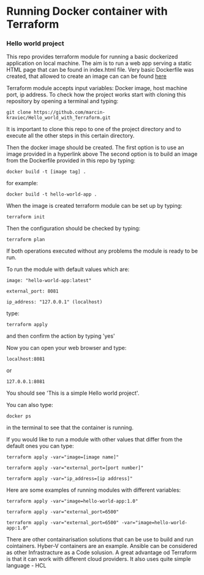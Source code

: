 # Running Docker container with Terraform
### Hello world project

This repo provides terraform module for running a basic dockerized application on local machine.
The aim is to run a web app serving a static HTML page that can be found in index.html file.
Very basic Dockerfile was created, that allowed to create an image can can be found [here](https://hub.docker.com/repository/docker/marcinkraviec/hello-world-app)

Terraform module accepts input variables: Docker image, host machine port, ip address.
To check how the project works start with cloning this repository by opening a terminal and typing:

    git clone https://github.com/marcin-kraviec/Hello_world_with_Terraform.git

It is important to clone this repo to one of the project directory and to execute all the other steps in this certain directory.

Then the docker image should be created. 
The first option is to use an image provided in a hyperlink above
The second option is to build an image from the Dockerfile provided in this repo by typing:

    docker build -t [image tag] .

for example: 

    docker build -t hello-world-app .

When the image is created terraform module can be set up by typing:

    terraform init

Then the configuration should be checked by typing:

    terraform plan

If both operations executed without any problems the module is ready to be run. 

To run the module with default values which are:
    
    image: "hello-world-app:latest"
    
    external_port: 8081
    
    ip_address: "127.0.0.1" (localhost)

type:

    terraform apply 

and then confirm the action by typing 'yes'

Now you can open your web browser and type: 

    localhost:8081 

or 

    127.0.0.1:8081

You should see 'This is a simple Hello world project'.

You can also type:

    docker ps 

in the terminal to see that the container is running.

If you would like to run a module with other values that differ from the default ones you can type:

    terraform apply -var="image=[image name]" 

    terraform apply -var="external_port=[port number]"

    terraform apply -var="ip_address=[ip address]"

Here are some examples of running modules with different variables:

    terraform apply -var="image=hello-world-app:1.0"

    terraform apply -var="external_port=6500"

    terraform apply -var="external_port=6500" -var="image=hello-world-app:1.0"

There are other containarisation solutions that can be use to build and run cointainers. Hyber-V containers are an example.
Ansible can be considered as other Infrastracture as a Code solusion.
A great advantage od Terraform is that it can work with different cloud providers. It also uses quite simple language - HCL
